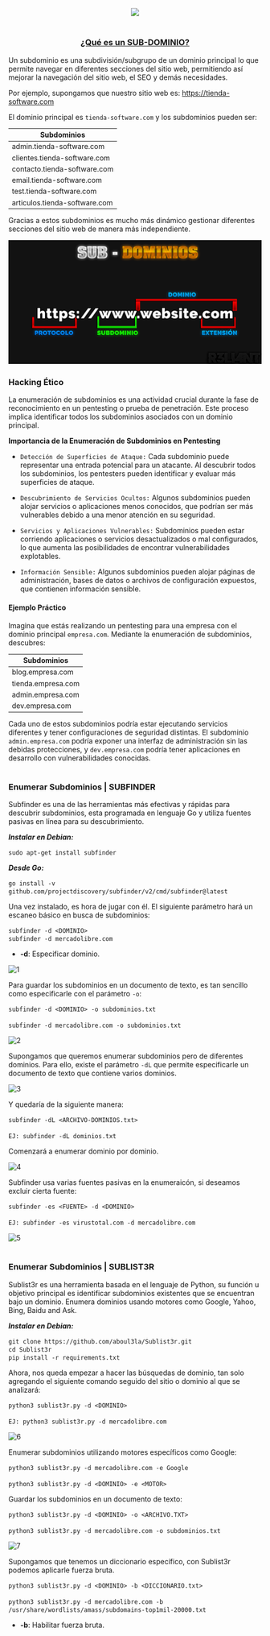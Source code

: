 <p align="center">
  <a href="https://github.com/DenverCoder1/readme-typing-svg"><img src="https://readme-typing-svg.herokuapp.com?font=Fira+Code&pause=1000&color=D1F700&width=350&lines=Enumeración+de+Subdominios"></a>
</p>

<h1 align="center"></h1>

<h3 align="center"><ins>¿Qué es un SUB-DOMINIO?</ins></h3>

Un subdominio es una subdivisión/subgrupo de un dominio principal lo que permite navegar en diferentes secciones del sitio web, permitiendo así mejorar la navegación del sitio web, el SEO y demás necesidades. 

Por ejemplo, supongamos que nuestro sitio web es: https://tienda-software.com

El dominio principal es `tienda-software.com` y los subdominios pueden ser: 

| Subdominios | 
| ------------- |
| admin.tienda-software.com | 
| clientes.tienda-software.com  |
| contacto.tienda-software.com  |
| email.tienda-software.com  |
| test.tienda-software.com  |
| articulos.tienda-software.com  |

Gracias a estos subdominios es mucho más dinámico gestionar diferentes secciones del sitio web de manera más independiente.

<p align="center">
  <img src="https://github.com/R3LI4NT/articulos/blob/main/Pentesting/WEB/img/subdominio.png">
</p>

### Hacking Ético

La enumeración de subdominios es una actividad crucial durante la fase de reconocimiento en un pentesting o prueba de penetración. Este proceso implica identificar todos los subdominios asociados con un dominio principal.

**Importancia de la Enumeración de Subdominios en Pentesting**

- `Detección de Superficies de Ataque:` Cada subdominio puede representar una entrada potencial para un atacante. Al descubrir todos los subdominios, los pentesters pueden identificar y evaluar más superficies de ataque.

- `Descubrimiento de Servicios Ocultos:` Algunos subdominios pueden alojar servicios o aplicaciones menos conocidos, que podrían ser más vulnerables debido a una menor atención en su seguridad.

- `Servicios y Aplicaciones Vulnerables:` Subdominios pueden estar corriendo aplicaciones o servicios desactualizados o mal configurados, lo que aumenta las posibilidades de encontrar vulnerabilidades explotables.

- `Información Sensible:` Algunos subdominios pueden alojar páginas de administración, bases de datos o archivos de configuración expuestos, que contienen información sensible.

#### Ejemplo Práctico
Imagina que estás realizando un pentesting para una empresa con el dominio principal `empresa.com`. Mediante la enumeración de subdominios, descubres:

| Subdominios | 
| ------------- |
| blog.empresa.com | 
| tienda.empresa.com  |
| admin.empresa.com  |
| dev.empresa.com  |

Cada uno de estos subdominios podría estar ejecutando servicios diferentes y tener configuraciones de seguridad distintas. El subdominio `admin.empresa.com` podría exponer una interfaz de administración sin las debidas protecciones, y `dev.empresa.com` podría tener aplicaciones en desarrollo con vulnerabilidades conocidas.

<h1 align="center"></h1>

### Enumerar Subdominios | SUBFINDER

Subfinder es una de las herramientas más efectivas y rápidas para descubrir subdominios, esta programada en lenguaje Go y utiliza fuentes pasivas en línea para su descubrimiento. 

**_Instalar en Debian:_**
```
sudo apt-get install subfinder
```

**_Desde Go:_**
```
go install -v github.com/projectdiscovery/subfinder/v2/cmd/subfinder@latest
```

Una vez instalado, es hora de jugar con él. El siguiente parámetro hará un escaneo básico en busca de subdominios:
```
subfinder -d <DOMINIO>
subfinder -d mercadolibre.com
```

- **-d**: Especificar dominio.

![1](https://github.com/R3LI4NT/articulos/assets/75953873/666d9ceb-d91d-4a4e-bae0-f74cbcc4afd1)

Para guardar los subdominios en un documento de texto, es tan sencillo como especificarle con el parámetro `-o`:
```
subfinder -d <DOMINIO> -o subdominios.txt

subfinder -d mercadolibre.com -o subdominios.txt
```

![2](https://github.com/R3LI4NT/articulos/assets/75953873/4286f59c-53a7-43ba-a068-c7857790e335)

Supongamos que queremos enumerar subdominios pero de diferentes dominios. Para ello, existe el parámetro `-dL` que permite especificarle un documento de texto que contiene varios dominios.

![3](https://github.com/R3LI4NT/articulos/assets/75953873/5cc27754-af41-4110-b049-1de649c36688)

Y quedaría de la siguiente manera:
```
subfinder -dL <ARCHIVO-DOMINIOS.txt>

EJ: subfinder -dL dominios.txt
```

Comenzará a enumerar dominio por dominio.

![4](https://github.com/R3LI4NT/articulos/assets/75953873/ce6e17db-8df2-44af-b505-f37cf834b55b)

Subfinder usa varias fuentes pasivas en la enumeraicón, si deseamos excluir cierta fuente:
```
subfinder -es <FUENTE> -d <DOMINIO>

EJ: subfinder -es virustotal.com -d mercadolibre.com
```

![5](https://github.com/R3LI4NT/articulos/assets/75953873/560f5b1c-4f12-4000-a797-034818c50dcb)

<h1 align="center"></h1>

### Enumerar Subdominios | SUBLIST3R

Sublist3r es una herramienta basada en el lenguaje de Python, su función u objetivo principal es identificar subdominios existentes que se encuentran bajo un dominio. Enumera dominios usando motores como Google, Yahoo, Bing, Baidu and Ask.

**_Instalar en Debian:_**
```
git clone https://github.com/aboul3la/Sublist3r.git
cd Sublist3r
pip install -r requirements.txt
```

Ahora, nos queda empezar a hacer las búsquedas de dominio, tan solo agregando el siguiente comando seguido del sitio o dominio al que se analizará:
```
python3 sublist3r.py -d <DOMINIO>

EJ: python3 sublist3r.py -d mercadolibre.com
```

![6](https://github.com/R3LI4NT/articulos/assets/75953873/1a1fb40b-f117-462b-bb7d-c1146b55a677)

Enumerar subdominios utilizando motores específicos como Google:
```
python3 sublist3r.py -d mercadolibre.com -e Google

python3 sublist3r.py -d <DOMINIO> -e <MOTOR>
```

Guardar los subdominios en un documento de texto:
```
python3 sublist3r.py -d <DOMINIO> -o <ARCHIVO.TXT>

python3 sublist3r.py -d mercadolibre.com -o subdominios.txt
```

![7](https://github.com/R3LI4NT/articulos/assets/75953873/495b7848-2633-4c28-bbee-c68a94e6e1cc)

Supongamos que tenemos un diccionario específico, con Sublist3r podemos aplicarle fuerza bruta.
```
python3 sublist3r.py -d <DOMINIO> -b <DICCIONARIO.txt>

python3 sublist3r.py -d mercadolibre.com -b /usr/share/wordlists/amass/subdomains-top1mil-20000.txt
```

- **-b**: Habilitar fuerza bruta.

<h1 align="center"></h1>
